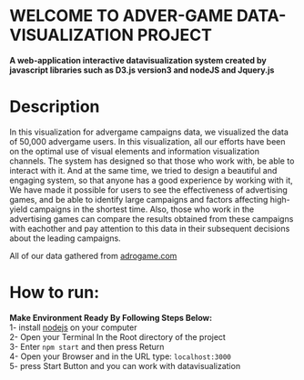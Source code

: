 # WELCOME TO ADVER-GAME DATA-VISUALIZATION PROJECT
**A web-application interactive datavisualization system created by javascript libraries such as D3.js version3 and nodeJS and Jquery.js<br>**
# Description
In this visualization for advergame campaigns data, we visualized the data of 50,000 advergame users. In this visualization, all our efforts have been on the optimal use of visual elements and information visualization channels. The system has designed so that those who work with, be able to interact with it. And at the same time, we tried to design a beautiful and engaging system, so that anyone has a good experience by working with it, We have made it possible for users to see the effectiveness of advertising games, and be able to identify large campaigns and factors affecting high-yield campaigns in the shortest time. Also, those who work in the advertising games can compare the results obtained from these campaigns with eachother and pay attention to this data in their subsequent decisions about the leading campaigns.<br>

All of our data gathered from [adrogame.com](https://adrogame.com/)<br>
# How to run:<br>
**Make Environment Ready By Following Steps Below:**<br>
1- install [nodejs](https://nodejs.org) on your computer<br>
2- Open your Terminal In the Root directory of the project<br>
3- Enter `npm start` and then press Return<br>
4- Open your Browser and in the URL type: `localhost:3000`<br>
5- press Start Button and you can work with datavisualization <br>
